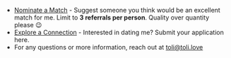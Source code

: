 - [Nominate a Match](https://forms.gle/Wetfwxz8XdCruZdz8) - Suggest someone you think would be an excellent match for me. Limit to **3 referrals per person**. Quality over quantity please 😉
- [Explore a Connection](https://forms.gle/dQT1RffCWNo2Hkmi6) - Interested in dating me? Submit your application here.
- For any questions or more information, reach out at toli@toli.love